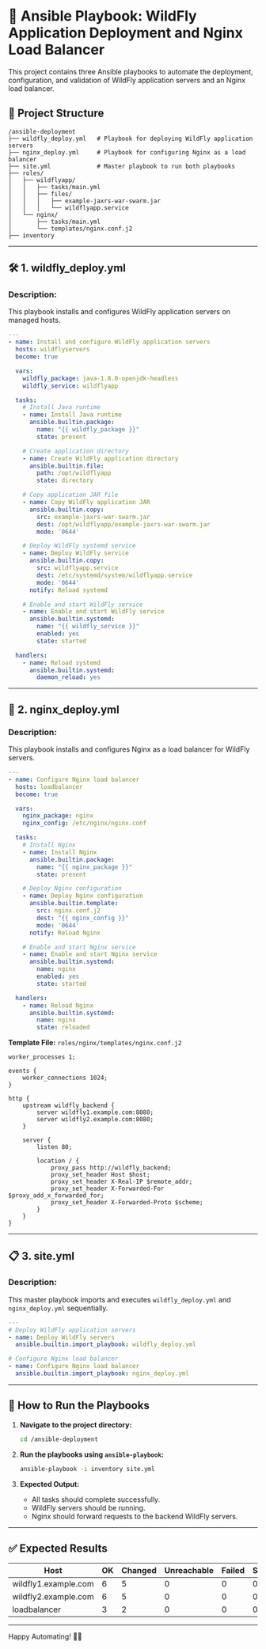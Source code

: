 # 🚀 **Ansible Playbook: WildFly Application Deployment and Nginx Load Balancer**

This project contains three Ansible playbooks to automate the deployment, configuration, and validation of WildFly application servers and an Nginx load balancer.

## 📂 **Project Structure**

```
/ansible-deployment
├── wildfly_deploy.yml   # Playbook for deploying WildFly application servers
├── nginx_deploy.yml     # Playbook for configuring Nginx as a load balancer
├── site.yml             # Master playbook to run both playbooks
├── roles/
│   ├── wildflyapp/
│   │   ├── tasks/main.yml
│   │   ├── files/
│   │   │   ├── example-jaxrs-war-swarm.jar
│   │   │   └── wildflyapp.service
│   └── nginx/
│       ├── tasks/main.yml
│       └── templates/nginx.conf.j2
├── inventory
```

---

## 🛠️ **1. wildfly_deploy.yml**

### **Description:**  
This playbook installs and configures WildFly application servers on managed hosts.

```yaml
---
- name: Install and configure WildFly application servers
  hosts: wildflyservers
  become: true

  vars:
    wildfly_package: java-1.8.0-openjdk-headless
    wildfly_service: wildflyapp

  tasks:
    # Install Java runtime
    - name: Install Java runtime
      ansible.builtin.package:
        name: "{{ wildfly_package }}"
        state: present

    # Create application directory
    - name: Create WildFly application directory
      ansible.builtin.file:
        path: /opt/wildflyapp
        state: directory

    # Copy application JAR file
    - name: Copy WildFly application JAR
      ansible.builtin.copy:
        src: example-jaxrs-war-swarm.jar
        dest: /opt/wildflyapp/example-jaxrs-war-swarm.jar
        mode: '0644'

    # Deploy WildFly systemd service
    - name: Deploy WildFly service
      ansible.builtin.copy:
        src: wildflyapp.service
        dest: /etc/systemd/system/wildflyapp.service
        mode: '0644'
      notify: Reload systemd

    # Enable and start WildFly service
    - name: Enable and start WildFly service
      ansible.builtin.systemd:
        name: "{{ wildfly_service }}"
        enabled: yes
        state: started

  handlers:
    - name: Reload systemd
      ansible.builtin.systemd:
        daemon_reload: yes
```

---

## 🧪 **2. nginx_deploy.yml**

### **Description:**  
This playbook installs and configures Nginx as a load balancer for WildFly servers.

```yaml
---
- name: Configure Nginx load balancer
  hosts: loadbalancer
  become: true

  vars:
    nginx_package: nginx
    nginx_config: /etc/nginx/nginx.conf

  tasks:
    # Install Nginx
    - name: Install Nginx
      ansible.builtin.package:
        name: "{{ nginx_package }}"
        state: present

    # Deploy Nginx configuration
    - name: Deploy Nginx configuration
      ansible.builtin.template:
        src: nginx.conf.j2
        dest: "{{ nginx_config }}"
        mode: '0644'
      notify: Reload Nginx

    # Enable and start Nginx service
    - name: Enable and start Nginx service
      ansible.builtin.systemd:
        name: nginx
        enabled: yes
        state: started

  handlers:
    - name: Reload Nginx
      ansible.builtin.systemd:
        name: nginx
        state: reloaded
```

**Template File:** `roles/nginx/templates/nginx.conf.j2`
```nginx
worker_processes 1;

events {
    worker_connections 1024;
}

http {
    upstream wildfly_backend {
        server wildfly1.example.com:8080;
        server wildfly2.example.com:8080;
    }

    server {
        listen 80;

        location / {
            proxy_pass http://wildfly_backend;
            proxy_set_header Host $host;
            proxy_set_header X-Real-IP $remote_addr;
            proxy_set_header X-Forwarded-For $proxy_add_x_forwarded_for;
            proxy_set_header X-Forwarded-Proto $scheme;
        }
    }
}
```

---

## 📋 **3. site.yml**

### **Description:**  
This master playbook imports and executes `wildfly_deploy.yml` and `nginx_deploy.yml` sequentially.

```yaml
---
# Deploy WildFly application servers
- name: Deploy WildFly servers
  ansible.builtin.import_playbook: wildfly_deploy.yml

# Configure Nginx load balancer
- name: Configure Nginx load balancer
  ansible.builtin.import_playbook: nginx_deploy.yml
```

---

## 🚦 **How to Run the Playbooks**

1. **Navigate to the project directory:**
   ```bash
   cd /ansible-deployment
   ```

2. **Run the playbooks using `ansible-playbook`:**
   ```bash
   ansible-playbook -i inventory site.yml
   ```

3. **Expected Output:**
   - All tasks should complete successfully.
   - WildFly servers should be running.
   - Nginx should forward requests to the backend WildFly servers.

---

## ✅ **Expected Results**

| Host                 | OK | Changed | Unreachable | Failed | Skipped | Rescued | Ignored |
|-----------------------|----|---------|------------|--------|---------|---------|---------|
| wildfly1.example.com | 6  | 5       | 0          | 0      | 0       | 0       | 0       |
| wildfly2.example.com | 6  | 5       | 0          | 0      | 0       | 0       | 0       |
| loadbalancer         | 3  | 2       | 0          | 0      | 0       | 0       | 0       |

---

Happy Automating! 🚀✨
